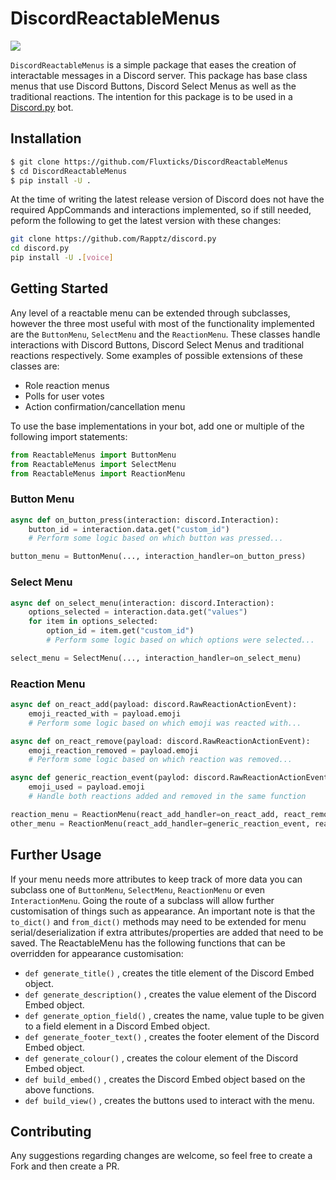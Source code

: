 # DiscordReactableMenus
<div align=left>  
    <img src="https://img.shields.io/badge/min%20python%20version-3.8.0-green?style=flat-square" />    
</div>  

`DiscordReactableMenus` is a simple package that eases the creation of interactable messages in a Discord server.
This package has base class menus that use Discord Buttons, Discord Select Menus as well as the traditional reactions.
The intention for this package is to be used in a [Discord.py](https://github.com/Rapptz/discord.py) bot. 

## Installation
```bash
$ git clone https://github.com/Fluxticks/DiscordReactableMenus
$ cd DiscordReactableMenus
$ pip install -U .
```
At the time of writing the latest release version of Discord does not have the required AppCommands and interactions implemented, so if still needed, peform the following to get the latest version with these changes:
```bash
git clone https://github.com/Rapptz/discord.py
cd discord.py
pip install -U .[voice]
```

## Getting Started
Any level of a reactable menu can be extended through subclasses, however the three most useful with most of the functionality implemented are the `ButtonMenu`, `SelectMenu` and the `ReactionMenu`.
These classes handle interactions with Discord Buttons, Discord Select Menus and traditional reactions respectively.
Some examples of possible extensions of these classes are:
- Role reaction menus
- Polls for user votes
- Action confirmation/cancellation menu

To use the base implementations in your bot, add one or multiple of the following import statements:
```python
from ReactableMenus import ButtonMenu
from ReactableMenus import SelectMenu
from ReactableMenus import ReactionMenu
```

### Button Menu
```python
async def on_button_press(interaction: discord.Interaction):
    button_id = interaction.data.get("custom_id")
    # Perform some logic based on which button was pressed...

button_menu = ButtonMenu(..., interaction_handler=on_button_press)
```
### Select Menu
```python
async def on_select_menu(interaction: discord.Interaction):
    options_selected = interaction.data.get("values")
    for item in options_selected:
        option_id = item.get("custom_id")
        # Perform some logic based on which options were selected...

select_menu = SelectMenu(..., interaction_handler=on_select_menu)
```
### Reaction Menu
```python
async def on_react_add(payload: discord.RawReactionActionEvent):
    emoji_reacted_with = payload.emoji
    # Perform some logic based on which emoji was reacted with...

async def on_react_remove(payload: discord.RawReactionActionEvent):
    emoji_reaction_removed = payload.emoji
    # Perform some logic based on which reaction was removed...

async def generic_reaction_event(paylod: discord.RawReactionActionEvent):
    emoji_used = payload.emoji
    # Handle both reactions added and removed in the same function

reaction_menu = ReactionMenu(react_add_handler=on_react_add, react_remove_handler=on_react_remove)
other_menu = ReactionMenu(react_add_handler=generic_reaction_event, react_remove_handler=generic_reaction_event)
```
## Further Usage
If your menu needs more attributes to keep track of more data you can subclass one of `ButtonMenu`, `SelectMenu`, `ReactionMenu` or even `InteractionMenu`.
Going the route of a subclass will allow further customisation of things such as appearance.
An important note is that the `to_dict()` and `from_dict()` methods may need to be extended for menu serial/deserialization if extra attributes/properties are added that need to be saved.
The ReactableMenu has the following functions that can be overridden for appearance customisation:
- `def generate_title()` , creates the title element of the Discord Embed object.
- `def generate_description()` , creates the value element of the Discord Embed object.
- `def generate_option_field()` , creates the name, value tuple to be given to a field element in a Discord Embed object.
- `def generate_footer_text()` , creates the footer element of the Discord Embed object.
- `def generate_colour()` , creates the colour element of the Discord Embed object.
- `def build_embed()` , creates the Discord Embed object based on the above functions.
- `def build_view()` , creates the buttons used to interact with the menu.

## Contributing
Any suggestions regarding changes are welcome, so feel free to create a Fork and then create a PR.
